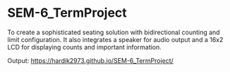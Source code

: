 # SEM-6_TermProject
To create a sophisticated seating solution with bidirectional counting and limit configuration. It also integrates a speaker for audio output and a 16x2 LCD for displaying counts and important information.

Output:  https://hardik2973.github.io/SEM-6_TermProject/
